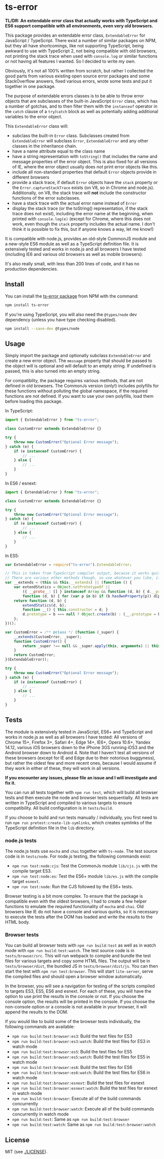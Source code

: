 # ts-error

**TL/DR: An extendable error class that actually works with TypeScript and ES6 support compatible with all environments, even very old browsers.**

This package provides an extendable error class, `ExtendableError` for JavaScript / TypeScript. There exist a number of similar packages on NPM, but they all have shortcomings, like not supporting TypeScript, being awkward to use with TypeScript 2, not being compatible with old browsers, not printing the stack trace when used with `console.log` or similar functions or not having all features I wanted. So I decided to write my own.

Obviously, it's not all 100% written from scratch, but rather I collected the good parts from various existing open source error packages and some StackOverflow answers, fixed various errors, wrote some tests and put it together in one package.

The purpose of extendable errors classes is to be able to throw error objects that are subclasses of the built-in JavaScript `Error` class, which has a number of gotchas, and to then filter them with the `instanceof` operator in the `catch` clause of a `try`/`catch` block as well as potentially adding additional variables to the error object.

This `ExtendableError` class will:

* subclass the built-in `Error` class. Subclasses created from `ExtendableError` will subclass `Error`, `ExtendableError` and any other classes in the inheritance chain.
* have a name attribute equal to the class name
* have a string representation with `toString()` that includes the name and message properties of the error object. This is also fixed for all versions of IE, where the error object usually does *not* print error objects like this.
* include all non-standard properties that default `Error` objects provide in different browsers
* provide a stack trace, if default `Error` objects have the `stack` property or the `Error.captureStackTrace` exists (on V8, so in Chrome and node.js). Additionally, on V8, the stack trace will **not** include the constructor functions of the error subclasses.
* have a stack trace with the actual error name instead of `Error`
* display the stack trace (or the toString() representation, if the stack trace does not exist), including the error name at the beginning, when printed with `console.log(e)` (except for Chrome, where this does not work, even though the `stack` property includes the actual name. I don't think it is possible to fix this, but if anyone knows a way, let me know!)

It is compatible with node.js, provides an old-style CommonJS module and a new-style ES6 module as well as a TypeScript definition file. It is extensively tested and works in node.js and all browsers I have tested (including IE6 and various old browsers as well as mobile browsers).

It's also really small, with less than 200 lines of code, and it has no production dependencies.

## Install

You can install the [ts-error package](https://www.npmjs.com/package/ts-error) from NPM with the command:

```sh
npm install ts-error
```

If you're using TypeScript, you will also need the `@types/node` dev dependency (unless you have type checking disabled).

```sh
npm install --save-dev @types/node
```

## Usage

Simply import the package and optionally subclass `ExtendableError` and create a new error object. The `message` property that should be passed to the object will is optional and will default to an empty string. If undefined is passed, this is also turned into an empty string.

For compatiblity, the package requires various methods, that are not defined in old browsers. The CommonJs version (only!) includes polyfills for these functions without polluting the global namespace, if the required functions are not defined. If you want to use your own polyfills, load them before loading this package.

In TypeScript:

```ts
import { ExtendableError } from "ts-error";

class CustomError extends ExtendableError {}

try {
    throw new CustomError("Optional Error message");
} catch (e) {
    if (e instanceof CustomError) {
        // ...
    } else {
        // ...
    }
}
```

In ES6 / esnext:

```js
import { ExtendableError } from "ts-error";

class CustomError extends ExtendableError {}

try {
    throw new CustomError("Optional Error message");
} catch (e) {
    if (e instanceof CustomError) {
        // ...
    } else {
        // ...
    }
}
```

In ES5:

```js
var ExtendableError = require("ts-error").ExtendableError;

// This is taken from TypeScript compiler output, because it works quite reliably.
// There are various other methods though, so use whatever you like, if you have to use ES5.
var __extends = (this && this.__extends) || (function () {
    var extendStatics = Object.setPrototypeOf ||
        ({ __proto__: [] } instanceof Array && function (d, b) { d.__proto__ = b; }) ||
        function (d, b) { for (var p in b) if (b.hasOwnProperty(p)) d[p] = b[p]; };
    return function (d, b) {
        extendStatics(d, b);
        function __() { this.constructor = d; }
        d.prototype = b === null ? Object.create(b) : (__.prototype = b.prototype, new __());
    };
})();

var CustomError = /** @class */ (function (_super) {
    __extends(CustomError, _super);
    function CustomError() {
        return _super !== null && _super.apply(this, arguments) || this;
    }
    return CustomError;
}(ExtendableError));

try {
    throw new CustomError("Optional Error message");
} catch (e) {
    if (e instanceof CustomError) {
        // ...
    } else {
        // ...
    }
}
```

## Tests

The module is extensively tested in JavaScript, ES6+ and TypeScript and works in node.js as well as all browsers I have tested: All versions of Chrome 15+, Firefox 3+, Safari 4+, Edge 14+, IE6+, Opera 10.6+, Yandex 14.12, various iOS browsers down to the iPhone 3GS running iOS3 and the Android browser down to Android 4. Note that I haven't test all versions of these browsers (except for IE and Edge due to their notorious buggyness), but rather the oldest few and more recent ones, because I would assume if they work in either of these, they will work in all versions.

**If you encounter any issues, please file an issue and I will investigate and fix it.**

You can run all tests together with `npm run test`, which will build all browser tests and then execute the node and browser tests sequentially. All tests are written in TypeScript and compiled to various targets to ensure compatibility. All build configuration is in `tests/build`.

If you choose to build and run tests manually / individually, you first need to run `npm run pretest:create-lib-symlinks`, which creates symlinks of the TypeScript definition file in the `lib` directory.

### node.js tests

The node.js tests use `mocha` and `chai` together with `ts-node`. The test source code is in `tests/node`. For node.js testing, the following commands exist:

* `npm run test:node:cjs`: Test the CommonJs module `lib/cjs.js` with the compile target ES3.
* `npm run test:node:es`: Test the ES6+ module `lib/es.js` with the compile target `esnext`.
* `npm run test:node`: Run the CJS followed by the ES6+ tests.

Browser testing is a bit more complex. To ensure that the package is compatible even with the oldest browsers, I had to create a few helper functions to emulate the required functionality of `mocha` and `chai`. Old browsers like IE do not have a console and various quirks, so it is necessary to execute the tests after the DOM has loaded and write the results to the HTML body.

### Browser tests

You can build all browser tests with `npm run build:test` as well as in watch mode with `npm run build:test:watch`. The test source code is in `tests/browser/src`. This will run webpack to compile and bundle the test files for various targets and copy some HTML files. The output will be in `tests/browser/dist`, the bundled JS in `tests/browser/dist/js`. You can then start the test with `npm run test:browser`. This will start `lite-server`, serve the compiled files and should open a browser window automatically.

In the browser, you will see a navigation for testing of the scripts compiled to targets ES3, ES5, ES6 and esnext. For each of these, you will have the option to use print the results in the console or not. If you choose the console option, the results will be printed in the console. If you choose the non-console option or a console is not available in your browser, it will append the results to the DOM.

If you would like to build some of the browser tests individually, the following commands are available:

* `npm run build:test:browser:es3`: Build the test files for ES3
* `npm run build:test:browser:es3:watch`: Build the test files for ES3 in watch mode
* `npm run build:test:browser:es5`: Build the test files for ES5
* `npm run build:test:browser:es5:watch`: Build the test files for ES5 in watch mode
* `npm run build:test:browser:es6`: Build the test files for ES6
* `npm run build:test:browser:es6:watch`: Build the test files for ES6 in watch mode
* `npm run build:test:browser:esnext`: Build the test files for esnext
* `npm run build:test:browser:esnext:watch`: Build the test files for esnext in watch mode
* `npm run build:test:browser`: Execute all of the build commands concurrently
* `npm run build:test:browser:watch`: Execute all of the build commands concurrently in watch mode
* `npm run build:test`: Same as `npm run build:test:browser`
* `npm run build:test:watch`: Same as `npm run build:test:browser:watch`

## License

MIT (see [./LICENSE](./LICENSE)).
